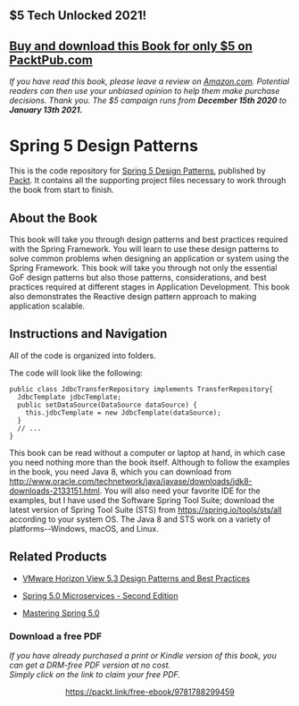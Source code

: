 ## $5 Tech Unlocked 2021!
[Buy and download this Book for only $5 on PacktPub.com](https://www.packtpub.com/product/spring-5-design-patterns/9781788299459)
-----
*If you have read this book, please leave a review on [Amazon.com](https://www.amazon.com/gp/product/1788299450).     Potential readers can then use your unbiased opinion to help them make purchase decisions. Thank you. The $5 campaign         runs from __December 15th 2020__ to __January 13th 2021.__*

# Spring 5 Design Patterns
This is the code repository for [Spring 5 Design Patterns](https://www.packtpub.com/application-development/spring-5-design-patterns?utm_source=github&utm_medium=repository&utm_campaign=9781788299459), published by [Packt](https://www.packtpub.com/?utm_source=github). It contains all the supporting project files necessary to work through the book from start to finish.
## About the Book
This book will take you through design patterns and best practices required with the Spring Framework. You will learn to use these design patterns to solve common problems when designing an application or system using the Spring Framework. This book will take you through not only the essential GoF design patterns but also those patterns, considerations, and best practices required at different stages in Application Development. This book also demonstrates the Reactive design pattern approach to making application scalable.
## Instructions and Navigation
All of the code is organized into folders.



The code will look like the following:
```
public class JdbcTransferRepository implements TransferRepository{
  JdbcTemplate jdbcTemplate;
  public setDataSource(DataSource dataSource) {
    this.jdbcTemplate = new JdbcTemplate(dataSource);
  }
  // ...
}
```

This book can be read without a computer or laptop at hand, in which case you need nothing more than the book itself. Although to follow the examples in the book, you need Java 8, which you can download from http://www.oracle.com/technetwork/java/javase/downloads/jdk8-downloads-2133151.html. You will also need your favorite IDE for the examples, but I have used the Software Spring Tool Suite; download the latest version of Spring Tool Suite (STS) from https://spring.io/tools/sts/all according to your system OS. The Java 8 and STS work on a variety of platforms--Windows, macOS, and Linux.

## Related Products
* [VMware Horizon View 5.3 Design Patterns and Best Practices](https://www.packtpub.com/virtualization-and-cloud/vmware-horizon-view-53-design-patterns-and-best-practices?utm_source=github&utm_medium=repository&utm_campaign=9781782171546)

* [Spring 5.0 Microservices - Second Edition](https://www.packtpub.com/application-development/spring-50-microservices-second-edition?utm_source=github&utm_medium=repository&utm_campaign=9781787127685)

* [Mastering Spring 5.0](https://www.packtpub.com/application-development/mastering-spring-50?utm_source=github&utm_medium=repository&utm_campaign=9781787123175)

### Download a free PDF

 <i>If you have already purchased a print or Kindle version of this book, you can get a DRM-free PDF version at no cost.<br>Simply click on the link to claim your free PDF.</i>
<p align="center"> <a href="https://packt.link/free-ebook/9781788299459">https://packt.link/free-ebook/9781788299459 </a> </p>